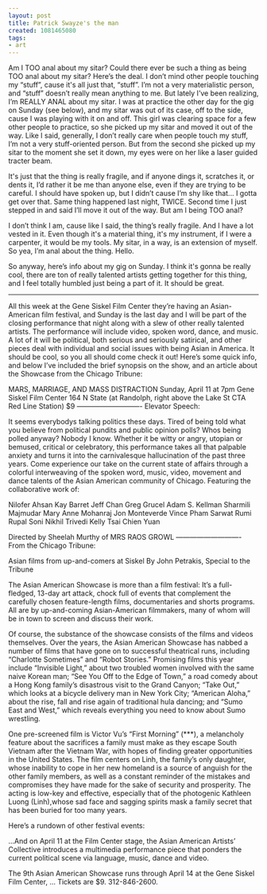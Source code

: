 ```yaml
---
layout: post
title: Patrick Swayze's the man
created: 1081465080
tags:
- art
---
```

Am I TOO anal about my sitar? Could there ever be such a thing as being TOO anal about my sitar? Here’s the deal. I don’t mind other people touching my “stuff”, cause it's all just that, “stuff”. I’m not a very materialistic person, and “stuff” doesn’t really mean anything to me. But lately I’ve been realizing, I’m REALLY ANAL about my sitar. I was at practice the other day for the gig on Sunday (see below), and my sitar was out of its case, off to the side, cause I was playing with it on and off. This girl was clearing space for a few other people to practice, so she picked up my sitar and moved it out of the way. Like I said, generally, I don’t really care when people touch my stuff, I’m not a very stuff-oriented person. But from the second she picked up my sitar to the moment she set it down, my eyes were on her like a laser guided tracter beam.

It's just that the thing is really fragile, and if anyone dings it, scratches it, or dents it, I’d rather it be me than anyone else, even if they are trying to be careful. I should have spoken up, but I didn’t cause I’m shy like that... I gotta get over that. Same thing happened last night, TWICE. Second time I just stepped in and said I’ll move it out of the way. But am I being TOO anal?

I don’t think I am, cause like I said, the thing’s really fragile. And I have a lot vested in it. Even though it's a material thing, it's my instrument, if I were a carpenter, it would be my tools. My sitar, in a way, is an extension of myself. So yea, I’m anal about the thing. Hello.

So anyway, here’s info about my gig on Sunday. I think it's gonna be really cool, there are ton of really talented artists getting together for this thing, and I feel totally humbled just being a part of it. It should be great.

************************************
All this week at the Gene Siskel Film Center they’re having an Asian-American film festival, and Sunday is the last day and I will be part of the closing performance that night along with a slew of other really talented artists. The performance will include video, spoken word, dance, and music. A lot of it will be political, both serious and seriously satirical, and other pieces deal with individual and social issues with being Asian in America. It should be cool, so you all should come check it out! Here’s some quick info, and below I’ve included the brief synopsis on the show, and an article about the Showcase from the Chicago Tribune:

MARS, MARRIAGE, AND MASS DISTRACTION
Sunday, April 11 at 7pm
Gene Siskel Film Center
164 N State
(at Randolph, right above the Lake St CTA Red Line Station)
$9
—————————-
Elevator Speech:

It seems everybodys talking politics these days. Tired of being told what you believe from political pundits and public opinion polls? Whos being polled anyway? Nobody I know. Whether it be witty or angry, utopian or bemused, critical or celebratory, this performance takes all that palpable anxiety and turns it into the carnivalesque hallucination of the past three years. Come experience our take on the current state of affairs through a colorful interweaving of the spoken word, music, video, movement and dance talents of the Asian American community of Chicago. Featuring the collaborative work of:

Nilofer Ahsan
Kay Barret
Jeff Chan
Greg Grucel
Adam S. Kellman
Sharmili Majmudar
Mary Anne Mohanraj
Jon Monteverde
Vince Pham
Sarwat Rumi
Rupal Soni
Nikhil Trivedi
Kelly Tsai
Chien Yuan

Directed by Sheelah Murthy of MRS RAOS GROWL
—————————-
From the Chicago Tribune:

Asian films from up-and-comers at Siskel By John Petrakis, Special to the Tribune

The Asian American Showcase is more than a film festival: It’s a full-fledged, 13-day art attack, chock full of events that complement the carefully chosen feature-length films, documentaries and shorts programs. All are by up-and-coming Asian-American filmmakers, many of whom will be in town to screen and discuss their work.

Of course, the substance of the showcase consists of the films and videos themselves. Over the years, the Asian American Showcase has nabbed a number of films that have gone on to successful theatrical runs, including “Charlotte Sometimes” and “Robot Stories.” Promising films this year include “Invisible Light,” about two troubled women involved with the same naive Korean man; “See You Off to the Edge of Town,” a road comedy about a Hong Kong family’s disastrous visit to the Grand Canyon; “Take Out,” which looks at a bicycle delivery man in New York City; “American Aloha,” about the rise, fall and rise again of traditional hula dancing; and “Sumo East and West,” which reveals everything you need to know about Sumo wrestling.

One pre-screened film is Victor Vu’s “First Morning” (***), a melancholy feature about the sacrifices a family must make as they escape South Vietnam after the Vietnam War, with hopes of finding greater opportunities in the United States. The film centers on Linh, the family’s only daughter, whose inability to cope in her new homeland is a source of anguish for the other family members, as well as a constant reminder of the mistakes and compromises they have made for the sake of security and prosperity. The acting is low-key and effective, especially that of the photogenic Kathleen Luong (Linh),whose sad face and sagging spirits mask a family secret that has been buried for too many years.

Here’s a rundown of other festival events:

...And on April 11 at the Film Center stage, the Asian American Artists’ Collective introduces a multimedia performance piece that ponders the current political scene via language, music, dance and video.

The 9th Asian American Showcase runs through April 14 at the Gene Siskel Film Center, ... Tickets are $9. 312-846-2600.
